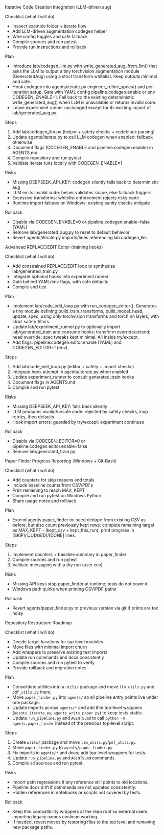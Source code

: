 Iterative Code Creation Integration (LLM-driven aug)

Checklist (what I will do)

- Inspect example folder + iterate flow
- Add LLM-driven augmentation codegen helper
- Wire config toggles and safe fallback
- Compile sources and run pytest
- Provide run instructions and rollback

Plan

- Introduce lab/codegen_llm.py with write_generated_aug_from_llm() that asks the LLM to output a tiny torchvision augmentation module (GeneratedAug) using a strict transform whitelist. Keep outputs minimal and safe.
- Hook codegen into agents/iterate.py engineer_refine_specs() and per-iteration setup. Gate with YAML config pipeline.codegen.enable or env CODEGEN_ENABLE=1. Fall back to the existing deterministic write_generated_aug() when LLM is unavailable or returns invalid code.
- Leave experiment runner unchanged except for its existing import of lab/generated_aug.py.

Steps

1) Add lab/codegen_llm.py (helper + safety checks + codeblock parsing)
2) Update agents/iterate.py to call LLM codegen when enabled; fallback otherwise
3) Document flags (CODEGEN_ENABLE and pipeline.codegen.enable) in AGENTS.md
4) Compile repository and run pytest
5) Validate iterate runs locally with CODEGEN_ENABLE=1

Risks

- Missing DEEPSEEK_API_KEY: codegen silently falls back to deterministic aug
- LLM emits invalid code: helper validates shape, else fallback triggers
- Excessive transforms: whitelist enforcement rejects risky code
- Runtime import failures on Windows: existing sanity checks mitigate

Rollback

- Disable via CODEGEN_ENABLE=0 or pipeline.codegen.enable=false (YAML)
- Remove lab/generated_aug.py to reset to default behavior
- Revert agents/iterate.py imports/lines referencing lab.codegen_llm

Advanced REPLACE/EDIT Editor (training hooks)

Checklist (what I will do)

- Add constrained REPLACE/EDIT loop to synthesize lab/generated_train.py
- Integrate optional hooks into experiment runner
- Gate behind YAML/env flags, with safe defaults
- Compile and test

Plan

- Implement lab/code_edit_loop.py with run_codegen_editor():
  Generates a tiny module defining build_train_transforms, build_model_head, update_spec,
  using only torchvision transforms and torch.nn layers, with strict safety filters.
- Update lab/experiment_runner.py to optionally import lab/generated_train and consume hooks:
  transform override/extend; head override; spec tweaks kept minimal. All inside try/except.
- Add flags: pipeline.codegen.editor.enable (YAML) and CODEGEN_EDITOR=1 (env).

Steps

1) Add lab/code_edit_loop.py (editor + safety + import checks)
2) Integrate hook attempt in agents/iterate.py when enabled
3) Update experiment_runner to consult generated_train hooks
4) Document flags in AGENTS.md
5) Compile and run pytest

Risks

- Missing DEEPSEEK_API_KEY: falls back silently
- LLM produces invalid/unsafe code: rejected by safety checks, loop retries, then defaults
- Hook import errors: guarded by try/except; experiment continues

Rollback

- Disable via CODEGEN_EDITOR=0 or pipeline.codegen.editor.enable=false
- Remove lab/generated_train.py

 Paper Finder Progress Reporting (Windows + Git‑Bash)

Checklist (what I will do)

- Add counters for skip reasons and totals
- Include baseline counts from CSV/PDFs
- Print remaining to reach MAX_KEPT
- Compile and run pytest on Windows Python
- Share usage notes and rollback

Plan

- Extend agents.paper_finder to: seed dedupe from existing CSV as before, but also count previously kept rows; compute remaining target as MAX_KEPT - (kept_csv + kept_this_run); print progress in [SKIP]/[JUDGED]/[DONE] lines.

Steps

1) Implement counters + baseline summary in paper_finder
2) Compile sources and run pytest
3) Validate messaging with a dry run (user env)

Risks

- Missing API keys stop paper_finder at runtime; tests do not cover it
- Windows path quirks when printing CSV/PDF paths

Rollback

- Revert agents/paper_finder.py to previous version via git if prints are too noisy

Repository Restructure Roadmap

Checklist (what I will do)

- Decide target locations for top‑level modules
- Move files with minimal import churn
- Add wrappers to preserve existing test imports
- Update run commands and docs consistently
- Compile sources and run pytest to verify
- Provide rollback and migration notes

Plan

- Consolidate utilities into a `utils/` package and move `llm_utils.py` and `pdf_utils.py` there.
- Move `paper_finder.py` into `agents/` so all pipeline entry points live under one package.
- Update imports across `agents/*` and add thin top‑level wrappers (`agents_iterate.py`, `agents_write_paper.py`) to keep tests stable.
- Update `run_pipeline.py` and `AGENTS.md` to call `python -m agents.paper_finder` instead of the previous top‑level script.

Steps

1) Create `utils/` package and move `llm_utils.py`/`pdf_utils.py`.
2) Move `paper_finder.py` to `agents/paper_finder.py`.
3) Fix imports in `agents/*` and docs; add top‑level wrappers for tests.
4) Update `run_pipeline.py` and `AGENTS.md` commands.
5) Compile all sources and run pytest.

Risks

- Import path regressions if any reference still points to old locations.
- Pipeline docs drift if commands are not updated consistently.
- Hidden references in notebooks or scripts not covered by tests.

Rollback

- Keep thin compatibility wrappers at the repo root so external users importing legacy names continue working.
- If needed, revert moves by restoring files to the top level and removing new package paths.
